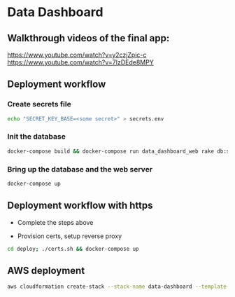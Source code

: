 # Data Dashboard

## Walkthrough videos of the final app:
https://www.youtube.com/watch?v=y2czjZpic-c
https://www.youtube.com/watch?v=7IzDEde8MPY

## Deployment workflow

### Create secrets file
```bash
echo "SECRET_KEY_BASE=<some secret>" > secrets.env
```

### Init the database
```bash
docker-compose build && docker-compose run data_dashboard_web rake db:setup
```

### Bring up the database and the web server
```bash
docker-compose up
```

## Deployment workflow with https
- Complete the steps above

- Provision certs, setup reverse proxy
```bash
cd deploy; ./certs.sh && docker-compose up
```

## AWS deployment

```bash
aws cloudformation create-stack --stack-name data-dashboard --template-body file://deploy/cf_demo_stack.yml --parameters ParameterKey=SSHIP,ParameterValue=76.28.82.197/32
```
